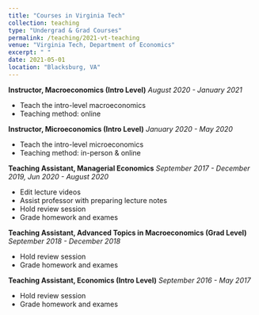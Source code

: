 ```yaml
---
title: "Courses in Virginia Tech"
collection: teaching
type: "Undergrad & Grad Courses"
permalink: /teaching/2021-vt-teaching
venue: "Virginia Tech, Department of Economics"
excerpt: " "
date: 2021-05-01
location: "Blacksburg, VA"
---
```


**Instructor, Macroeconomics (Intro Level)**
*August 2020 - January 2021*

* Teach the intro-level macroeconomics
* Teaching method: online

**Instructor, Microeconomics (Intro Level)**
*January 2020 - May 2020*

* Teach the intro-level microeconomics
* Teaching method: in-person & online

**Teaching Assistant, Managerial Economics**
*September 2017 - December 2019, Jun 2020 - August 2020*

* Edit lecture videos
* Assist professor with preparing lecture notes
* Hold review session
* Grade homework and exames

**Teaching Assistant, Advanced Topics in Macroeconomics (Grad Level)**
*September 2018 - December 2018*

* Hold review session
* Grade homework and exames

**Teaching Assistant, Economics (Intro Level)**
*September 2016 - May 2017*

* Hold review session
* Grade homework and exames
